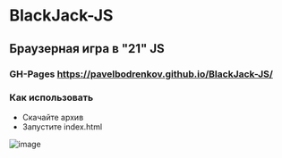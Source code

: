 # BlackJack-JS

## Браузерная игра в "21" JS
### GH-Pages https://pavelbodrenkov.github.io/BlackJack-JS/

### Как использовать
- Скачайте архив
- Запустите index.html

![image](https://user-images.githubusercontent.com/70709823/173616967-c764329a-aec1-48cf-b006-187c9e3a8641.png)

